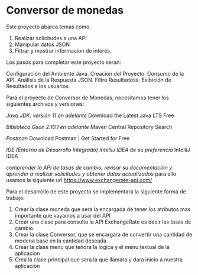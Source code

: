 # Conversor de monedas
Este proyecto abarca temas como:
1. Realizar solicitudes a una API 
2. Manipular datos JSON 
3. Filtrar y mostrar informacion de interés.

Los pasos para completar este proyecto seran:

Configuración del Ambiente Java.
Creación del Proyecto.
Consumo de la API.
Análisis de la Respuesta JSON.
Filtro Resultadosa.
Exibición de Resultados a los usuarios.


Para el proyecto de Conversor de Monedas, necesitamos tener los siguientes archivos y versiones:

<em> Java JDK: versión 11 en adelante </em>
Download the Latest Java LTS Free

<em> Biblioteca Gson 2.10.1 en adelante </em>
Maven Central Repository Search

<em> Postman </em>
Download Postman | Get Started for Free

<em> IDE (Entorno de Desarrollo Integrado) IntelliJ IDEA de su preferencia </em>
IntelliJ IDEA 

<em>comprender la API de tasas de cambio, revisar su documentación y aprender a realizar solicitudes y obtener datos actualizados</em>
para ello usamos la siguiente url https://www.exchangerate-api.com/

Para el desarrollo de este proyecto se implementara la siguiente forma de trabajo:

1. Crear la clase moneda que sera la encargada de tener los atributos mas importante que vayamos a usar del API
2. Crear una clase para consulta la API ExchangeRate es decir las tasas de cambio.
3. Crear la clase Conversor, que se encargara de convertir una cantidad de modena base en la cantidad deseada
4. Crear la clase menu que tendra la logica y el menu textual de la aplicacion
5. Crea la clase principal que sera la que llamara y dara inicio a nuestra aplicacion

